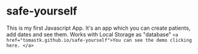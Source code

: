 # safe-yourself
This is my first Javascript App. It's an app which you can create patients, add dates and see them. Works with Local Storage as "database"
`<a href="tomastk.github.io/safe-yourself">You can see the demo clicking here. </a>`
